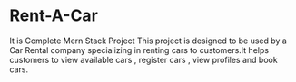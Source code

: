 # Rent-A-Car
It is Complete Mern Stack Project
This project is designed to be used by a Car Rental company specializing in renting cars to
customers.It helps customers to view available cars , register cars , view profiles and book
cars.

